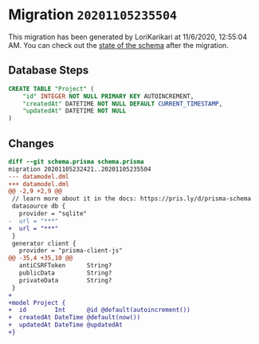 # Migration `20201105235504`

This migration has been generated by LoriKarikari at 11/6/2020, 12:55:04 AM.
You can check out the [state of the schema](./schema.prisma) after the migration.

## Database Steps

```sql
CREATE TABLE "Project" (
    "id" INTEGER NOT NULL PRIMARY KEY AUTOINCREMENT,
    "createdAt" DATETIME NOT NULL DEFAULT CURRENT_TIMESTAMP,
    "updatedAt" DATETIME NOT NULL
)
```

## Changes

```diff
diff --git schema.prisma schema.prisma
migration 20201105232421..20201105235504
--- datamodel.dml
+++ datamodel.dml
@@ -2,9 +2,9 @@
 // learn more about it in the docs: https://pris.ly/d/prisma-schema
 datasource db {
   provider = "sqlite"
-  url = "***"
+  url = "***"
 }
 generator client {
   provider = "prisma-client-js"
@@ -35,4 +35,10 @@
   antiCSRFToken      String?
   publicData         String?
   privateData        String?
 }
+
+model Project {
+  id        Int      @id @default(autoincrement())
+  createdAt DateTime @default(now())
+  updatedAt DateTime @updatedAt
+}
```


